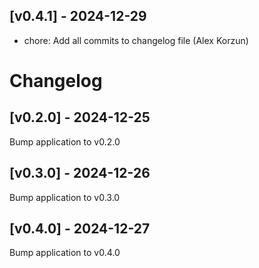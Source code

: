 ## [v0.4.1] - 2024-12-29
- chore: Add all commits to changelog file (Alex Korzun)

# Changelog

## [v0.2.0] - 2024-12-25
Bump application to v0.2.0

## [v0.3.0] - 2024-12-26
Bump application to v0.3.0

## [v0.4.0] - 2024-12-27
Bump application to v0.4.0


